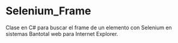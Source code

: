 # Selenium_Frame
Clase en C# para buscar el frame de un elemento con Selenium en sistemas Bantotal web para Internet Explorer.
